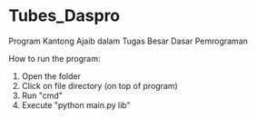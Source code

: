 # Tubes_Daspro
Program Kantong Ajaib dalam Tugas Besar Dasar Pemrograman

How to run the program:
1. Open the folder
2. Click on file directory (on top of program)
3. Run "cmd"
4. Execute "python main.py lib"
